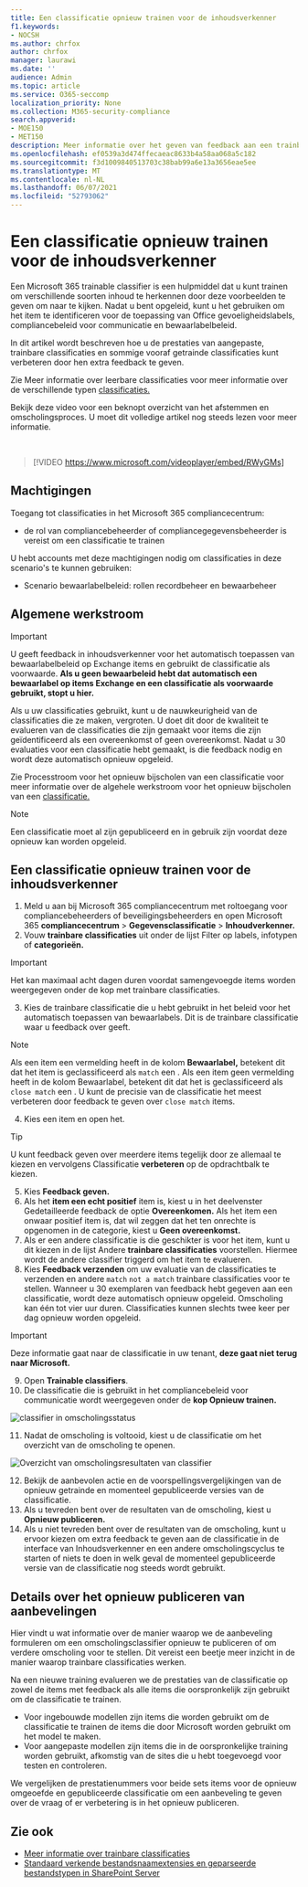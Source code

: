```yaml
---
title: Een classificatie opnieuw trainen voor de inhoudsverkenner
f1.keywords:
- NOCSH
ms.author: chrfox
author: chrfox
manager: laurawi
ms.date: ''
audience: Admin
ms.topic: article
ms.service: O365-seccomp
localization_priority: None
ms.collection: M365-security-compliance
search.appverid:
- MOE150
- MET150
description: Meer informatie over het geven van feedback aan een trainbare classificatie in Inhoudsverkenner.
ms.openlocfilehash: ef0539a3d474ffecaeac8633b4a58aa068a5c182
ms.sourcegitcommit: f3d1009840513703c38bab99a6e13a3656eae5ee
ms.translationtype: MT
ms.contentlocale: nl-NL
ms.lasthandoff: 06/07/2021
ms.locfileid: "52793062"
---
```

# <a name="how-to-retrain-a-classifier-in-content-explorer"></a>Een classificatie opnieuw trainen voor de inhoudsverkenner

Een Microsoft 365 trainable classifier is een hulpmiddel dat u kunt trainen om verschillende soorten inhoud te herkennen door deze voorbeelden te geven om naar te kijken. Nadat u bent opgeleid, kunt u het gebruiken om het item te identificeren voor de toepassing van Office gevoeligheidslabels, compliancebeleid voor communicatie en bewaarlabelbeleid.

In dit artikel wordt beschreven hoe u de prestaties van aangepaste, trainbare classificaties en sommige vooraf getrainde classificaties kunt verbeteren door hen extra feedback te geven.

Zie Meer informatie over leerbare classificaties voor meer informatie over de verschillende typen [classificaties.](classifier-learn-about.md)

Bekijk deze video voor een beknopt overzicht van het afstemmen en omscholingsproces. U moet dit volledige artikel nog steeds lezen voor meer informatie.

</br>

> [!VIDEO https://www.microsoft.com/videoplayer/embed/RWyGMs]


## <a name="permissions"></a>Machtigingen

Toegang tot classificaties in het Microsoft 365 compliancecentrum:

- de rol van compliancebeheerder of compliancegegevensbeheerder is vereist om een classificatie te trainen

U hebt accounts met deze machtigingen nodig om classificaties in deze scenario's te kunnen gebruiken:

- Scenario bewaarlabelbeleid: rollen recordbeheer en bewaarbeheer 

## <a name="overall-workflow"></a>Algemene werkstroom

> [!IMPORTANT]
> U geeft feedback in inhoudsverkenner voor het automatisch toepassen van bewaarlabelbeleid op Exchange items en gebruikt de classificatie als voorwaarde. **Als u geen bewaarbeleid hebt dat automatisch een bewaarlabel op items Exchange en een classificatie als voorwaarde gebruikt, stopt u hier.**

Als u uw classificaties gebruikt, kunt u de nauwkeurigheid van de classificaties die ze maken, vergroten. U doet dit door de kwaliteit te evalueren van de classificaties die zijn gemaakt voor items die zijn geïdentificeerd als een overeenkomst of geen overeenkomst. Nadat u 30 evaluaties voor een classificatie hebt gemaakt, is die feedback nodig en wordt deze automatisch opnieuw opgeleid.

Zie Processtroom voor het opnieuw bijscholen van een classificatie voor meer informatie over de algehele werkstroom voor het opnieuw bijscholen van een [classificatie.](classifier-learn-about.md#retraining-classifiers)

> [!NOTE]
> Een classificatie moet al zijn gepubliceerd en in gebruik zijn voordat deze opnieuw kan worden opgeleid.

## <a name="how-to-retrain-a-classifier-in-content-explorer"></a>Een classificatie opnieuw trainen voor de inhoudsverkenner

1. Meld u aan bij Microsoft 365 compliancecentrum met roltoegang voor compliancebeheerders of beveiligingsbeheerders en open Microsoft 365 **compliancecentrum**  >  **Gegevensclassificatie**  >  **Inhoudverkenner.** 
2. Vouw **trainbare classificaties** uit onder de lijst Filter op labels, infotypen of **categorieën.**

> [!IMPORTANT]
> Het kan maximaal acht dagen duren voordat samengevoegde items worden weergegeven onder de kop met trainbare classificaties.

3. Kies de trainbare classificatie die u hebt gebruikt in het beleid voor het automatisch toepassen van bewaarlabels. Dit is de trainbare classificatie waar u feedback over geeft.

> [!NOTE]
> Als een item een vermelding heeft in de kolom **Bewaarlabel,** betekent dit dat het item is geclassificeerd als `match` een .  Als een item geen vermelding heeft  in de kolom Bewaarlabel, betekent dit dat het is geclassificeerd als `close match` een . U kunt de precisie van de classificatie het meest verbeteren door feedback te geven over `close match` items. 

4. Kies een item en open het.
 
 > [!TIP]
> U kunt feedback geven over meerdere items tegelijk door ze allemaal te kiezen en vervolgens Classificatie **verbeteren** op de opdrachtbalk te kiezen.

5. Kies **Feedback geven.**
6. Als het **item een echt positief** item is, kiest u in het deelvenster Gedetailleerde feedback de optie **Overeenkomen.**  Als het item een onwaar positief item is, dat wil zeggen dat het ten onrechte is opgenomen in de categorie, kiest u **Geen overeenkomst.**
7. Als er een andere classificatie is die geschikter is voor het item, kunt u dit kiezen in de lijst Andere **trainbare classificaties** voorstellen. Hiermee wordt de andere classifier triggerd om het item te evalueren.
8. Kies **Feedback verzenden** om uw evaluatie van de classificaties te verzenden en andere `match` `not a match` trainbare classificaties voor te stellen. Wanneer u 30 exemplaren van feedback hebt gegeven aan een classificatie, wordt deze automatisch opnieuw opgeleid. Omscholing kan één tot vier uur duren. Classificaties kunnen slechts twee keer per dag opnieuw worden opgeleid.

> [!IMPORTANT]
> Deze informatie gaat naar de classificatie in uw tenant, **deze gaat niet terug naar Microsoft.**

9. Open **Trainable classifiers**.
10. De classificatie die is gebruikt in het compliancebeleid voor communicatie wordt weergegeven onder de **kop Opnieuw trainen.**

![classifier in omscholingsstatus](../media/classifier-retraining.png)

11. Nadat de omscholing is voltooid, kiest u de classificatie om het overzicht van de omscholing te openen.

![Overzicht van omscholingsresultaten van classifier](../media/classifier-retraining-overview.png)

12. Bekijk de aanbevolen actie en de voorspellingsvergelijkingen van de opnieuw getrainde en momenteel gepubliceerde versies van de classificatie.
13. Als u tevreden bent over de resultaten van de omscholing, kiest u **Opnieuw publiceren.**
14. Als u niet tevreden bent over de resultaten van de omscholing, kunt u ervoor kiezen om extra feedback te geven aan de classificatie in de interface van Inhoudsverkenner en een andere omscholingscyclus te starten of niets te doen in welk geval de momenteel gepubliceerde versie van de classificatie nog steeds wordt gebruikt. 

## <a name="details-on-republishing-recommendations"></a>Details over het opnieuw publiceren van aanbevelingen

Hier vindt u wat informatie over de manier waarop we de aanbeveling formuleren om een omscholingsclassifier opnieuw te publiceren of om verdere omscholing voor te stellen. Dit vereist een beetje meer inzicht in de manier waarop trainbare classificaties werken.

Na een nieuwe training evalueren we de prestaties van de classificatie op zowel de items met feedback als alle items die oorspronkelijk zijn gebruikt om de classificatie te trainen. 

- Voor ingebouwde modellen zijn items die worden gebruikt om de classificatie te trainen de items die door Microsoft worden gebruikt om het model te maken.
- Voor aangepaste modellen zijn items die in de oorspronkelijke training worden gebruikt, afkomstig van de sites die u hebt toegevoegd voor testen en controleren.

We vergelijken de prestatienummers voor beide sets items voor de opnieuw omgeoefde en gepubliceerde classificatie om een aanbeveling te geven over de vraag of er verbetering is in het opnieuw publiceren. 

## <a name="see-also"></a>Zie ook

- [Meer informatie over trainbare classificaties](classifier-learn-about.md)
- [Standaard verkende bestandsnaamextensies en geparseerde bestandstypen in SharePoint Server](/sharepoint/technical-reference/default-crawled-file-name-extensions-and-parsed-file-types)